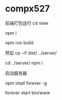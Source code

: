 # compx527


前端打包运行 
cd view

npm i

npm run build 

然后 cp -rf dist/ ../server/

cd ../server/
npm i

启动服务器

npm intall forever -g

forever start bin/www